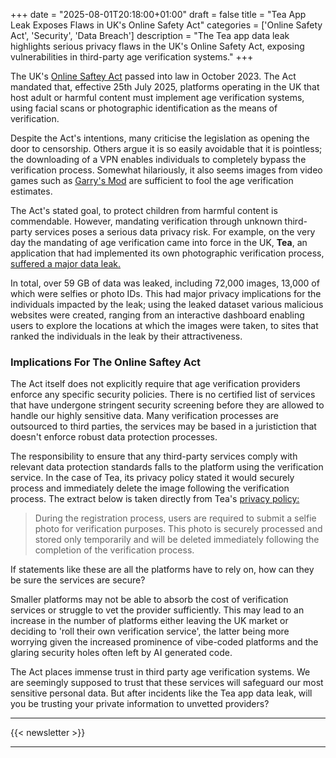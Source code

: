 +++
date = "2025-08-01T20:18:00+01:00"
draft = false
title = "Tea App Leak Exposes Flaws in UK's Online Safety Act"
categories = ['Online Safety Act', 'Security', 'Data Breach']
description = "The Tea app data leak highlights serious privacy flaws in the UK's Online Safety Act, exposing vulnerabilities in third-party age verification systems."
+++

The UK's [Online Saftey Act](https://www.gov.uk/government/publications/online-safety-act-explainer/online-safety-act-explainer) passed into law in October 2023. The Act mandated that, effective 25th July 2025, platforms operating in the UK that host adult or harmful content must implement age verification systems, using facial scans or photographic identification as the means of verification.

Despite the Act's intentions, many criticise the legislation as opening the door to censorship. Others argue it is so easily avoidable that it is pointless; the downloading of a VPN enables individuals to completely bypass the verification process. Somewhat hilariously, it also seems images from video games such as [Garry's Mod](https://80.lv/articles/people-are-using-garry-s-mod-to-circumvent-the-uk-censorship-law) are sufficient to fool the age verification estimates.

The Act's stated goal, to protect children from harmful content is commendable. However, mandating verification through unknown third-party services poses a serious data privacy risk. For example, on the very day the mandating of age verification came into force in the UK, **Tea**, an application that had implemented its own photographic verification process, [suffered a major data leak.](https://zakforster.com/posts/tea-data-breach/)

In total, over 59 GB of data was leaked, including 72,000 images, 13,000 of which were selfies or photo IDs. This had major privacy implications for the individuals impacted by the leak; using the leaked dataset various malicious websites were created, ranging from an interactive dashboard enabling users to explore the locations at which the images were taken, to sites that ranked the individuals in the leak by their attractiveness.

### Implications For The Online Saftey Act

The Act itself does not explicitly require that age verification providers enforce any specific security policies. There is no certified list of services that have undergone stringent security screening before they are allowed to handle our highly sensitive data. Many verification processes are outsourced to third parties, the services may be based in a juristiction that doesn't enforce robust data protection processes.

The responsibility to ensure that any third-party services comply with relevant data protection standards falls to the platform using the verification service. In the case of Tea, its privacy policy stated it would securely process and immediately delete the image following the verification process. The extract below is taken directly from Tea's [privacy policy:](https://www.teaforwomen.com/privacy)

> During the registration process, users are required to submit a selfie photo for verification purposes. This photo is securely processed and stored only temporarily and will be deleted immediately following the completion of the verification process.

If statements like these are all the platforms have to rely on, how can they be sure the services are secure?

Smaller platforms may not be able to absorb the cost of verification services or struggle to vet the provider sufficiently. This may lead to an increase in the number of platforms either leaving the UK market or deciding to 'roll their own verification service', the latter being more worrying given the increased prominence of vibe-coded platforms and the glaring security holes often left by AI generated code.

The Act places immense trust in third party age verification systems. We are seemingly supposed to trust that these services will safeguard our most sensitive personal data. But after incidents like the Tea app data leak, will you be trusting your private information to unvetted providers?

---

{{< newsletter >}}

---
